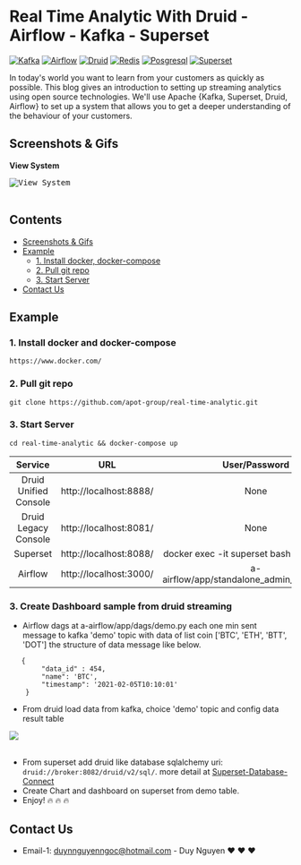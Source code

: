 # Real Time Analytic With Druid - Airflow - Kafka - Superset
[![Kafka](https://img.shields.io/badge/kafka-5.2.0-green)](https://kafka.apache.org/documentation/)
[![Airflow](https://img.shields.io/badge/airflow-2.2.4-green)](https://airflow.apache.org/docs/)
[![Druid](https://img.shields.io/badge/druid-0.22.1-orange)](https://druid.apache.org/docs/latest/design/)
[![Redis](https://img.shields.io/badge/redis-6.2.6-orange)](https://redis.io/)
[![Posgresql](https://img.shields.io/badge/postgres-14.1-brown)](https://www.postgresql.org/)
[![Superset](https://img.shields.io/badge/Superset-1.4.1-lightgrey)](https://superset.apache.org/docs/intro/)

In today's world you want to learn from your customers as quickly as possible. This blog gives an introduction to setting up streaming analytics using open source technologies. We'll use Apache {Kafka, Superset, Druid, Airflow} to set up a system that allows you to get a deeper understanding of the behaviour of your customers.

## Screenshots & Gifs

**View System**

<div>
    <kbd>
        <img title="View System" src="https://github.com/apot-group/real-time-analytic/blob/main/public/chart.png?raw=true" />
    </kbd>
    <br/>
</div>
<br>

## Contents
- [Screenshots & Gifs](#screenshots--gifs)
- [Example](#example)
    - [1. Install docker, docker-compose](https://github.com/apot-group/real-time-analytic#1-install-docker-and-docker-compose)
    - [2. Pull git repo](https://github.com/apot-group/real-time-analytic#2-pull-git-repo)
    - [3. Start Server](https://github.com/apot-group/real-time-analytic#3-start-server)
- [Contact Us](#contact-us)


## Example

### 1. Install docker and docker-compose

`https://www.docker.com/`

### 2. Pull git repo
`git clone https://github.com/apot-group/real-time-analytic.git` 

### 3. Start Server
`cd real-time-analytic && docker-compose up`

| Service               | URL                              | User/Password                                 |
| :-------------------: | :------------------------------: | :-------------------------------------------: |
| Druid Unified Console | http://localhost:8888/           | None                                          |
| Druid Legacy Console  | http://localhost:8081/           | None                                          |
| Superset              | http://localhost:8088/           | docker exec -it superset bash superset-init   |
| Airflow               | http://localhost:3000/           | a-airflow/app/standalone_admin_password.txt   |

### 3. Create Dashboard sample from druid streaming
 - Airflow dags at a-airflow/app/dags/demo.py each one min sent message to kafka 'demo' topic with data of list coin ['BTC', 'ETH', 'BTT', 'DOT'] the structure of data message like below.
```
   {
        "data_id" : 454,
        "name": 'BTC',
        "timestamp": '2021-02-05T10:10:01'
    }
```

 - From druid load data from kafka, choice 'demo' topic and config data result table
<div>
    <img src="https://github.com/apot-group/real-time-analytic/blob/main/public/druid_connect.gif" />
</div>
<br>

 - From superset add druid like database sqlalchemy uri: ```druid://broker:8082/druid/v2/sql/```. more detail at [Superset-Database-Connect](https://superset.apache.org/docs/databases/db-connection-ui)
 - Create Chart and dashboard on superset from demo table.
 - Enjoy! :fire: :fire: :fire:

## Contact Us
- Email-1: duynnguyenngoc@hotmail.com - Duy Nguyen :heart: :heart: :heart: 